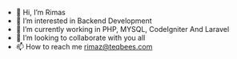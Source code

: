 - 👋 Hi, I’m Rimas
- 👀 I’m interested in Backend Development
- 🌱 I’m currently working in PHP, MYSQL, CodeIgniter And Laravel
- 💞️ I’m looking to collaborate with you all
- 📫 How to reach me rimaz@teqbees.com

